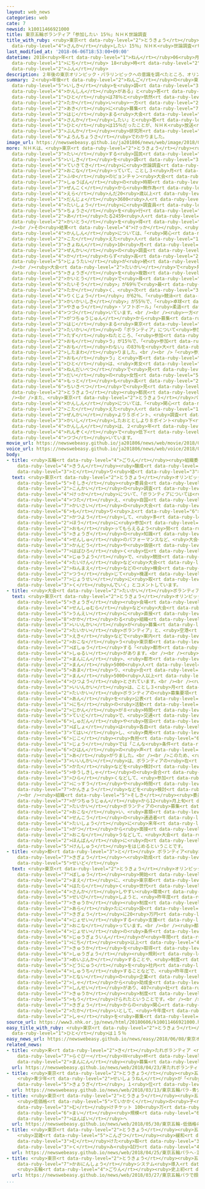 ```yaml
---
layout: web_news
categories: web
cate: 7
newsid: k10011466921000
title: 東京五輪ボランティア「参加したい 15％」ＮＨＫ世論調査
title_with_ruby: <ruby>東京<rt data-ruby-level="2">とうきょう</rt></ruby><ruby>五輪<rt data-ruby-level="4">ごりん</rt></ruby>ボランティア「<ruby>参加<rt
  data-ruby-level="4">さんか</rt></ruby>したい 15％」ＮＨＫ<ruby>世論調査<rt data-ruby-level="6">よろんちょうさ</rt></ruby>
last_modified_at: '2018-06-06T18:53:00+09:00'
datetime: 2018<ruby>年<rt data-ruby-level="1">ねん</rt></ruby>06<ruby>月<rt data-ruby-level="1">がつ</rt></ruby>06<ruby>日<rt
  data-ruby-level="1">にち</rt></ruby> 18<ruby>時<rt data-ruby-level="2">じ</rt></ruby>53<ruby>分<rt
  data-ruby-level="2">ふん</rt></ruby>
description: ２年後の東京オリンピック・パラリンピックへの意識を調べたところ、オリンピックに「関心がある」と答えた人は78％と依然として高い一方、ことし秋に募集が始まる大会のボランティアに「参加したい」と答えた人は15％だったことが、ＮＨＫ放送文化研究所の世論調査でわかりました。
summary: ２<ruby>年後<rt data-ruby-level="2">ねんご</rt></ruby>の<ruby>東京<rt data-ruby-level="2">とうきょう</rt></ruby>オリンピック・パラリンピックへの<ruby>意識<rt
  data-ruby-level="5">いしき</rt></ruby>を<ruby>調<rt data-ruby-level="3">しら</rt></ruby>べたところ、オリンピックに「<ruby>関心<rt
  data-ruby-level="4">かんしん</rt></ruby>がある」と<ruby>答<rt data-ruby-level="2">こた</rt></ruby>えた<ruby>人<rt
  data-ruby-level="1">ひと</rt></ruby>は78％と<ruby>依然<rt data-ruby-level="7">いぜん</rt></ruby>として<ruby>高<rt
  data-ruby-level="2">たか</rt></ruby>い<ruby>一方<rt data-ruby-level="2">いっぽう</rt></ruby>、ことし<ruby>秋<rt
  data-ruby-level="2">あき</rt></ruby>に<ruby>募集<rt data-ruby-level="7">ぼしゅう</rt></ruby>が<ruby>始<rt
  data-ruby-level="3">はじ</rt></ruby>まる<ruby>大会<rt data-ruby-level="2">たいかい</rt></ruby>のボランティアに「<ruby>参加<rt
  data-ruby-level="4">さんか</rt></ruby>したい」と<ruby>答<rt data-ruby-level="2">こた</rt></ruby>えた<ruby>人<rt
  data-ruby-level="1">ひと</rt></ruby>は15％だったことが、ＮＨＫ<ruby>放送<rt data-ruby-level="3">ほうそう</rt></ruby><ruby>文化<rt
  data-ruby-level="3">ぶんか</rt></ruby><ruby>研究所<rt data-ruby-level="3">けんきゅうじょ</rt></ruby>の<ruby>世論調査<rt
  data-ruby-level="6">よろんちょうさ</rt></ruby>でわかりました。
image_url: https://newswebeasy.github.io/ja201806/news/web/image/2018/06/06/K10011466921_1806061846_1806061853_01_02.jpg
more: ＮＨＫは、<ruby>東京<rt data-ruby-level="2">とうきょう</rt></ruby><ruby>大会<rt data-ruby-level="2">たいかい</rt></ruby>に<ruby>対<rt
  data-ruby-level="3">たい</rt></ruby>する<ruby>国民<rt data-ruby-level="4">こくみん</rt></ruby>の<ruby>意識<rt
  data-ruby-level="5">いしき</rt></ruby>を<ruby>調<rt data-ruby-level="3">しら</rt></ruby>べるため、<ruby>定期的<rt
  data-ruby-level="4">ていきてき</rt></ruby>に<ruby>世論調査<rt data-ruby-level="6">よろんちょうさ</rt></ruby>を<ruby>行<rt
  data-ruby-level="2">おこな</rt></ruby>っていて、ことし３<ruby>月<rt data-ruby-level="1">がつ</rt></ruby>、<ruby>冬<rt
  data-ruby-level="2">ふゆ</rt></ruby>のピョンチャン<ruby>大会<rt data-ruby-level="2">たいかい</rt></ruby><ruby>終盤<rt
  data-ruby-level="7">しゅうばん</rt></ruby>の<ruby>時期<rt data-ruby-level="3">じき</rt></ruby>に、<ruby>全国<rt
  data-ruby-level="3">ぜんこく</rt></ruby>から<ruby>無作為<rt data-ruby-level="7">むさくい</rt></ruby>に<ruby>選<rt
  data-ruby-level="4">えら</rt></ruby>んだ20<ruby>歳以上<rt data-ruby-level="7">さいいじょう</rt></ruby>の<ruby>男女<rt
  data-ruby-level="1">だんじょ</rt></ruby>3600<ruby>人<rt data-ruby-level="1">にん</rt></ruby>を<ruby>対象<rt
  data-ruby-level="4">たいしょう</rt></ruby>に<ruby>調査員<rt data-ruby-level="5">ちょうさいん</rt></ruby>による<ruby>調査<rt
  data-ruby-level="5">ちょうさ</rt></ruby>を<ruby>行<rt data-ruby-level="2">おこな</rt></ruby>い、68.3％に<ruby>当<rt
  data-ruby-level="2">あ</rt></ruby>たる2459<ruby>人<rt data-ruby-level="1">にん</rt></ruby>から<ruby>回答<rt
  data-ruby-level="2">かいとう</rt></ruby>を<ruby>得<rt data-ruby-level="4">え</rt></ruby>ました。<br
  /><br />その<ruby>結果<rt data-ruby-level="4">けっか</rt></ruby>、<ruby>東京<rt data-ruby-level="2">とうきょう</rt></ruby>オリンピックへの<ruby>関心<rt
  data-ruby-level="4">かんしん</rt></ruby>については、「<ruby>関心<rt data-ruby-level="4">かんしん</rt></ruby>がある」と<ruby>答<rt
  data-ruby-level="2">こた</rt></ruby>えた<ruby>人<rt data-ruby-level="1">ひと</rt></ruby>は78％と、<ruby>去年<rt
  data-ruby-level="3">きょねん</rt></ruby>10<ruby>月<rt data-ruby-level="1">がつ</rt></ruby>の<ruby>前回<rt
  data-ruby-level="2">ぜんかい</rt></ruby>の<ruby>調査<rt data-ruby-level="5">ちょうさ</rt></ruby>とほぼ<ruby>変<rt
  data-ruby-level="4">か</rt></ruby>わらず<ruby>高<rt data-ruby-level="2">たか</rt></ruby>い<ruby>状態<rt
  data-ruby-level="5">じょうたい</rt></ruby>が<ruby>続<rt data-ruby-level="4">つづ</rt></ruby>いています。<br
  /><br /><ruby>大会<rt data-ruby-level="2">たいかい</rt></ruby>で<ruby>見<rt data-ruby-level="1">み</rt></ruby>たい<ruby>競技<rt
  data-ruby-level="5">きょうぎ</rt></ruby>を<ruby>複数<rt data-ruby-level="5">ふくすう</rt></ruby><ruby>回答<rt
  data-ruby-level="2">かいとう</rt></ruby>で<ruby>尋<rt data-ruby-level="7">たず</rt></ruby>ねたところ、「<ruby>体操<rt
  data-ruby-level="6">たいそう</rt></ruby>」が69％で<ruby>最<rt data-ruby-level="4">もっと</rt></ruby>も<ruby>高<rt
  data-ruby-level="2">たか</rt></ruby>く、<ruby>次<rt data-ruby-level="3">つ</rt></ruby>いで、「<ruby>陸上<rt
  data-ruby-level="4">りくじょう</rt></ruby>」が62％、「<ruby>競泳<rt data-ruby-level="4">きょうえい</rt></ruby>」と「<ruby>開会式<rt
  data-ruby-level="3">かいかいしき</rt></ruby>」が55％で、「<ruby>卓球<rt data-ruby-level="7">たっきゅう</rt></ruby>」「<ruby>野球<rt
  data-ruby-level="3">やきゅう</rt></ruby>・ソフトボール」「<ruby>柔道<rt data-ruby-level="7">じゅうどう</rt></ruby>」「バレーボール」が<ruby>続<rt
  data-ruby-level="4">つづ</rt></ruby>いています。<br /><br /><ruby>一方<rt data-ruby-level="2">いっぽう</rt></ruby>で、ことし９<ruby>月中旬<rt
  data-ruby-level="7">がつちゅうじゅん</rt></ruby>から<ruby>募集<rt data-ruby-level="7">ぼしゅう</rt></ruby>が<ruby>始<rt
  data-ruby-level="3">はじ</rt></ruby>まる<ruby>東京<rt data-ruby-level="2">とうきょう</rt></ruby><ruby>大会<rt
  data-ruby-level="2">たいかい</rt></ruby>の「ボランティア」について<ruby>参加<rt data-ruby-level="4">さんか</rt></ruby>したいかどうか<ruby>尋<rt
  data-ruby-level="7">たず</rt></ruby>ねたところ、「<ruby>参加<rt data-ruby-level="4">さんか</rt></ruby>したいと<ruby>思<rt
  data-ruby-level="2">おも</rt></ruby>う」が15％で、「<ruby>参加<rt data-ruby-level="4">さんか</rt></ruby>したいと<ruby>思<rt
  data-ruby-level="2">おも</rt></ruby>わない」の83％を<ruby>大<rt data-ruby-level="1">おお</rt></ruby>きく<ruby>下回<rt
  data-ruby-level="2">したまわ</rt></ruby>りました。<br /><br />「<ruby>参加<rt data-ruby-level="4">さんか</rt></ruby>したいと<ruby>思<rt
  data-ruby-level="2">おも</rt></ruby>う」と<ruby>答<rt data-ruby-level="2">こた</rt></ruby>えた<ruby>人<rt
  data-ruby-level="1">ひと</rt></ruby>は、<ruby>男女<rt data-ruby-level="1">だんじょ</rt></ruby>の<ruby>年代別<rt
  data-ruby-level="4">ねんだいべつ</rt></ruby>で<ruby>見<rt data-ruby-level="1">み</rt></ruby>ると、20<ruby>代<rt
  data-ruby-level="3">だい</rt></ruby>の<ruby>女性<rt data-ruby-level="5">じょせい</rt></ruby>の27％が<ruby>最<rt
  data-ruby-level="4">もっと</rt></ruby>も<ruby>高<rt data-ruby-level="2">たか</rt></ruby>く、<ruby>地域別<rt
  data-ruby-level="6">ちいきべつ</rt></ruby>で<ruby>見<rt data-ruby-level="1">み</rt></ruby>ると、<ruby>東京<rt
  data-ruby-level="2">とうきょう</rt></ruby><ruby>都民<rt data-ruby-level="4">とみん</rt></ruby>が27％となっています。<br
  /><br />また、<ruby>東京<rt data-ruby-level="2">とうきょう</rt></ruby>パラリンピックへの<ruby>関心<rt
  data-ruby-level="4">かんしん</rt></ruby>については、「<ruby>関心<rt data-ruby-level="4">かんしん</rt></ruby>がある」と<ruby>答<rt
  data-ruby-level="2">こた</rt></ruby>えた<ruby>人<rt data-ruby-level="1">ひと</rt></ruby>は56％で、<ruby>前回<rt
  data-ruby-level="2">ぜんかい</rt></ruby>より５ポイント、<ruby>調査<rt data-ruby-level="5">ちょうさ</rt></ruby>を<ruby>開始<rt
  data-ruby-level="3">かいし</rt></ruby>したおととしより８ポイント<ruby>下<rt data-ruby-level="1">さ</rt></ruby>がりました。パラリンピックへの<ruby>関心<rt
  data-ruby-level="4">かんしん</rt></ruby>は、２<ruby>年<rt data-ruby-level="1">ねん</rt></ruby><ruby>連続<rt
  data-ruby-level="4">れんぞく</rt></ruby>で<ruby>低下<rt data-ruby-level="4">ていか</rt></ruby>が<ruby>続<rt
  data-ruby-level="4">つづ</rt></ruby>いています。
movie_url: https://newswebeasy.github.io/ja201806/news/web/movie/2018/06/06/k10011466921_201806061929_201806061930.mp4
voice_url: https://newswebeasy.github.io/ja201806/news/web/voice/2018/06/06/k10011466921_201806061929_201806061930.mp3
body:
- title: <ruby>五輪<rt data-ruby-level="4">ごりん</rt></ruby><ruby>組織委<rt data-ruby-level="5">そしきい</rt></ruby>「<ruby>機運<rt
    data-ruby-level="4">きうん</rt></ruby><ruby>醸成<rt data-ruby-level="7">じょうせい</rt></ruby>に<ruby>取<rt
    data-ruby-level="3">と</rt></ruby>り<ruby>組<rt data-ruby-level="3">く</rt></ruby>む」
  text: <ruby>東京<rt data-ruby-level="2">とうきょう</rt></ruby>オリンピック・パラリンピックの<ruby>組織<rt
    data-ruby-level="5">そしき</rt></ruby><ruby>委員会<rt data-ruby-level="3">いいんかい</rt></ruby>は、<ruby>今回<rt
    data-ruby-level="2">こんかい</rt></ruby>の<ruby>調査<rt data-ruby-level="5">ちょうさ</rt></ruby><ruby>結果<rt
    data-ruby-level="4">けっか</rt></ruby>について、「ボランティアについては<ruby>活動<rt data-ruby-level="3">かつどう</rt></ruby>のイメージをわかりやすく<ruby>伝<rt
    data-ruby-level="4">つた</rt></ruby>え、<ruby>自国<rt data-ruby-level="2">じこく</rt></ruby><ruby>開催<rt
    data-ruby-level="7">かいさい</rt></ruby>の<ruby>大会<rt data-ruby-level="2">たいかい</rt></ruby>を<ruby>盛<rt
    data-ruby-level="6">も</rt></ruby>り<ruby>上<rt data-ruby-level="6">あ</rt></ruby>げていけるようイベントなどを<ruby>活用<rt
    data-ruby-level="2">かつよう</rt></ruby>して、<ruby>多<rt data-ruby-level="2">おお</rt></ruby>くの<ruby>方<rt
    data-ruby-level="2">ほう</rt></ruby>に<ruby>参加<rt data-ruby-level="4">さんか</rt></ruby>したいと<ruby>思<rt
    data-ruby-level="2">おも</rt></ruby>ってもらえるよう<ruby>努<rt data-ruby-level="4">つと</rt></ruby>めていきたい。パラリンピックについては、<ruby>競技<rt
    data-ruby-level="5">きょうぎ</rt></ruby>の<ruby>知識<rt data-ruby-level="5">ちしき</rt></ruby>、<ruby>選手<rt
    data-ruby-level="4">せんしゅ</rt></ruby>のパフォーマンスなど、<ruby>大会<rt data-ruby-level="2">たいかい</rt></ruby>のもたらす<ruby>感動<rt
    data-ruby-level="3">かんどう</rt></ruby>や<ruby>価値<rt data-ruby-level="6">かち</rt></ruby>を<ruby>幅広<rt
    data-ruby-level="7">はばひろ</rt></ruby>く<ruby>伝<rt data-ruby-level="4">つた</rt></ruby>えていくことが<ruby>重要<rt
    data-ruby-level="4">じゅうよう</rt></ruby>で、<ruby>競技<rt data-ruby-level="5">きょうぎ</rt></ruby><ruby>体験<rt
    data-ruby-level="4">たいけん</rt></ruby>など<ruby>大会<rt data-ruby-level="2">たいかい</rt></ruby>２<ruby>年前<rt
    data-ruby-level="2">ねんまえ</rt></ruby>などの<ruby>機会<rt data-ruby-level="4">きかい</rt></ruby>を<ruby>通<rt
    data-ruby-level="2">つう</rt></ruby>じて<ruby>機運<rt data-ruby-level="4">きうん</rt></ruby><ruby>醸成<rt
    data-ruby-level="7">じょうせい</rt></ruby>に<ruby>取<rt data-ruby-level="3">と</rt></ruby>り<ruby>組<rt
    data-ruby-level="3">く</rt></ruby>んでいく」とコメントしています。
- title: <ruby>大会<rt data-ruby-level="2">たいかい</rt></ruby>ボランティアと<ruby>都市<rt data-ruby-level="3">とし</rt></ruby>ボランティア
  text: <ruby>東京<rt data-ruby-level="2">とうきょう</rt></ruby>オリンピック・パラリンピックのボランティアには、<ruby>競技<rt
    data-ruby-level="5">きょうぎ</rt></ruby><ruby>会場<rt data-ruby-level="2">かいじょう</rt></ruby>や<ruby>選手村<rt
    data-ruby-level="4">せんしゅむら</rt></ruby>など<ruby>大会<rt data-ruby-level="2">たいかい</rt></ruby>の<ruby>運営<rt
    data-ruby-level="5">うんえい</rt></ruby>に<ruby>直接<rt data-ruby-level="5">ちょくせつ</rt></ruby><ruby>関<rt
    data-ruby-level="8">かか</rt></ruby>わる<ruby>組織<rt data-ruby-level="5">そしき</rt></ruby><ruby>委員会<rt
    data-ruby-level="3">いいんかい</rt></ruby>が<ruby>募集<rt data-ruby-level="7">ぼしゅう</rt></ruby>する「<ruby>大会<rt
    data-ruby-level="2">たいかい</rt></ruby>ボランティア」と、<ruby>空港<rt data-ruby-level="3">くうこう</rt></ruby>や<ruby>駅<rt
    data-ruby-level="3">えき</rt></ruby>などで<ruby>案内<rt data-ruby-level="4">あんない</rt></ruby>を<ruby>行<rt
    data-ruby-level="2">おこな</rt></ruby>う<ruby>東京都<rt data-ruby-level="3">とうきょうと</rt></ruby>などが<ruby>募集<rt
    data-ruby-level="7">ぼしゅう</rt></ruby>する「<ruby>都市<rt data-ruby-level="3">とし</rt></ruby>ボランティア」の２<ruby>種類<rt
    data-ruby-level="4">しゅるい</rt></ruby>があります。<br /><br /><ruby>大会<rt data-ruby-level="2">たいかい</rt></ruby>ボランティアはおよそ８<ruby>万人<rt
    data-ruby-level="2">まんにん</rt></ruby>、<ruby>都市<rt data-ruby-level="3">とし</rt></ruby>ボランティアは３<ruby>万<rt
    data-ruby-level="2">まん</rt></ruby>5000<ruby>人<rt data-ruby-level="1">にん</rt></ruby><ruby>余<rt
    data-ruby-level="5">あま</rt></ruby>り、<ruby>合<rt data-ruby-level="2">あ</rt></ruby>わせて11<ruby>万<rt
    data-ruby-level="2">まん</rt></ruby>5000<ruby>人以上<rt data-ruby-level="4">にんいじょう</rt></ruby>が<ruby>必要<rt
    data-ruby-level="4">ひつよう</rt></ruby>とされています。<br /><br /><ruby>組織<rt data-ruby-level="5">そしき</rt></ruby><ruby>委員会<rt
    data-ruby-level="3">いいんかい</rt></ruby>は、ことし３<ruby>月<rt data-ruby-level="1">がつ</rt></ruby>に<ruby>大会<rt
    data-ruby-level="2">たいかい</rt></ruby>ボランティアの<ruby>募集要項<rt data-ruby-level="7">ぼしゅうようこう</rt></ruby>の<ruby>案<rt
    data-ruby-level="4">あん</rt></ruby>を<ruby>公表<rt data-ruby-level="3">こうひょう</rt></ruby>しましたが、１<ruby>日<rt
    data-ruby-level="1">にち</rt></ruby>の<ruby>活動<rt data-ruby-level="3">かつどう</rt></ruby><ruby>時間<rt
    data-ruby-level="2">じかん</rt></ruby>が８<ruby>時間<rt data-ruby-level="2">じかん</rt></ruby><ruby>程度<rt
    data-ruby-level="5">ていど</rt></ruby>で、<ruby>交通<rt data-ruby-level="2">こうつう</rt></ruby><ruby>手段<rt
    data-ruby-level="6">しゅだん</rt></ruby>や<ruby>宿泊<rt data-ruby-level="7">しゅくはく</rt></ruby><ruby>場所<rt
    data-ruby-level="3">ばしょ</rt></ruby>は<ruby>各自<rt data-ruby-level="4">かくじ</rt></ruby>が<ruby>手配<rt
    data-ruby-level="3">てはい</rt></ruby>し、<ruby>費用<rt data-ruby-level="4">ひよう</rt></ruby>も<ruby>自己<rt
    data-ruby-level="6">じこ</rt></ruby><ruby>負担<rt data-ruby-level="6">ふたん</rt></ruby>としたことなどについて、ネット<ruby>上<rt
    data-ruby-level="1">じょう</rt></ruby>では「こんな<ruby>条件<rt data-ruby-level="5">じょうけん</rt></ruby>ならやりたくない」といった<ruby>批判<rt
    data-ruby-level="6">ひはん</rt></ruby>の<ruby>声<rt data-ruby-level="2">こえ</rt></ruby>などが<ruby>上<rt
    data-ruby-level="1">あ</rt></ruby>がりました。<br /><br />このため、<ruby>組織<rt data-ruby-level="5">そしき</rt></ruby><ruby>委員会<rt
    data-ruby-level="3">いいんかい</rt></ruby>は、ボランティアの<ruby>在<rt data-ruby-level="5">あ</rt></ruby>り<ruby>方<rt
    data-ruby-level="5">かた</rt></ruby>などを<ruby>検討<rt data-ruby-level="6">けんとう</rt></ruby>する<ruby>有識者<rt
    data-ruby-level="5">ゆうしきしゃ</rt></ruby>の<ruby>会合<rt data-ruby-level="2">かいごう</rt></ruby>を<ruby>開<rt
    data-ruby-level="3">ひら</rt></ruby>くなどして、<ruby>参加<rt data-ruby-level="4">さんか</rt></ruby>する<ruby>日数<rt
    data-ruby-level="2">にっすう</rt></ruby>や<ruby>時間<rt data-ruby-level="2">じかん</rt></ruby>、<ruby>環境<rt
    data-ruby-level="7">かんきょう</rt></ruby>などを<ruby>検討<rt data-ruby-level="6">けんとう</rt></ruby>しています。<br
    /><br /><ruby>組織<rt data-ruby-level="5">そしき</rt></ruby><ruby>委員会<rt data-ruby-level="3">いいんかい</rt></ruby>はことし９<ruby>月中旬<rt
    data-ruby-level="7">がつちゅうじゅん</rt></ruby>から12<ruby>月上旬<rt data-ruby-level="7">がつじょうじゅん</rt></ruby>までに<ruby>大会<rt
    data-ruby-level="2">たいかい</rt></ruby>ボランティアの<ruby>募集<rt data-ruby-level="7">ぼしゅう</rt></ruby>を<ruby>行<rt
    data-ruby-level="2">おこな</rt></ruby>い、<ruby>書類<rt data-ruby-level="4">しょるい</rt></ruby><ruby>選考<rt
    data-ruby-level="4">せんこう</rt></ruby>の<ruby>通過者<rt data-ruby-level="5">つうかしゃ</rt></ruby>を<ruby>対象<rt
    data-ruby-level="4">たいしょう</rt></ruby>に<ruby>来年<rt data-ruby-level="2">らいねん</rt></ruby>２<ruby>月<rt
    data-ruby-level="1">がつ</rt></ruby>から<ruby>面接<rt data-ruby-level="5">めんせつ</rt></ruby>を<ruby>行<rt
    data-ruby-level="2">おこな</rt></ruby>うなどして、<ruby>大会<rt data-ruby-level="2">たいかい</rt></ruby><ruby>本番<rt
    data-ruby-level="2">ほんばん</rt></ruby>に<ruby>向<rt data-ruby-level="3">む</rt></ruby>けた<ruby>研修<rt
    data-ruby-level="5">けんしゅう</rt></ruby>をはじめるということです。
- title: <ruby>都<rt data-ruby-level="3">と</rt></ruby> ボランティア<ruby>支援<rt data-ruby-level="7">しえん</rt></ruby>に<ruby>企業<rt
    data-ruby-level="7">きぎょう</rt></ruby>へ<ruby>助成<rt data-ruby-level="4">じょせい</rt></ruby><ruby>制度<rt
    data-ruby-level="5">せいど</rt></ruby>
  text: <ruby>東京<rt data-ruby-level="2">とうきょう</rt></ruby>オリンピック・パラリンピックのボランティアの<ruby>募集<rt
    data-ruby-level="7">ぼしゅう</rt></ruby><ruby>開始<rt data-ruby-level="3">かいし</rt></ruby>を<ruby>前<rt
    data-ruby-level="2">まえ</rt></ruby>に、<ruby>東京都<rt data-ruby-level="3">とうきょうと</rt></ruby>は、<ruby>働<rt
    data-ruby-level="4">はたら</rt></ruby>く<ruby>世代<rt data-ruby-level="3">せだい</rt></ruby>がボランティアに<ruby>参加<rt
    data-ruby-level="4">さんか</rt></ruby>しやすい<ruby>環境<rt data-ruby-level="7">かんきょう</rt></ruby>を<ruby>整備<rt
    data-ruby-level="5">せいび</rt></ruby>しようと、<ruby>昨年度<rt data-ruby-level="4">さくねんど</rt></ruby>から、「ボランティア<ruby>休暇<rt
    data-ruby-level="7">きゅうか</rt></ruby><ruby>制度<rt data-ruby-level="5">せいど</rt></ruby>」を<ruby>新<rt
    data-ruby-level="2">あら</rt></ruby>たに<ruby>設<rt data-ruby-level="5">もう</rt></ruby>けた<ruby>企業<rt
    data-ruby-level="7">きぎょう</rt></ruby>に20<ruby>万円<rt data-ruby-level="2">まんえん</rt></ruby>を<ruby>助成<rt
    data-ruby-level="4">じょせい</rt></ruby>する<ruby>支援<rt data-ruby-level="7">しえん</rt></ruby>を<ruby>行<rt
    data-ruby-level="2">おこな</rt></ruby>っています。<br /><br /><ruby>都<rt data-ruby-level="3">と</rt></ruby>によりますと、<ruby>助成<rt
    data-ruby-level="4">じょせい</rt></ruby>の<ruby>条件<rt data-ruby-level="5">じょうけん</rt></ruby>は、<ruby>従業員<rt
    data-ruby-level="6">じゅうぎょういん</rt></ruby>が<ruby>年間<rt data-ruby-level="2">ねんかん</rt></ruby>３<ruby>日<rt
    data-ruby-level="1">にち</rt></ruby><ruby>以上<rt data-ruby-level="4">いじょう</rt></ruby>、ボランティアのための<ruby>休暇<rt
    data-ruby-level="7">きゅうか</rt></ruby>を<ruby>取得<rt data-ruby-level="4">しゅとく</rt></ruby>できることを<ruby>就業<rt
    data-ruby-level="6">しゅうぎょう</rt></ruby><ruby>規則<rt data-ruby-level="5">きそく</rt></ruby>に<ruby>明文化<rt
    data-ruby-level="3">めいぶんか</rt></ruby>することや、<ruby>制度<rt data-ruby-level="5">せいど</rt></ruby>の<ruby>導入<rt
    data-ruby-level="5">どうにゅう</rt></ruby>を<ruby>社内<rt data-ruby-level="2">しゃない</rt></ruby>に<ruby>周知<rt
    data-ruby-level="4">しゅうち</rt></ruby>することなどで、<ruby>昨年度<rt data-ruby-level="4">さくねんど</rt></ruby>は、<ruby>都内<rt
    data-ruby-level="3">とない</rt></ruby>の<ruby>企業<rt data-ruby-level="7">きぎょう</rt></ruby>508<ruby>社<rt
    data-ruby-level="2">しゃ</rt></ruby>から<ruby>助成金<rt data-ruby-level="4">じょせいきん</rt></ruby>の<ruby>申請<rt
    data-ruby-level="7">しんせい</rt></ruby>があり、407<ruby>社<rt data-ruby-level="2">しゃ</rt></ruby>でボランティア<ruby>休暇<rt
    data-ruby-level="7">きゅうか</rt></ruby><ruby>制度<rt data-ruby-level="5">せいど</rt></ruby>が<ruby>設<rt
    data-ruby-level="5">もう</rt></ruby>けられたということです。<br /><br /><ruby>都<rt data-ruby-level="3">と</rt></ruby>は、<ruby>企業<rt
    data-ruby-level="7">きぎょう</rt></ruby>からの<ruby>関心<rt data-ruby-level="4">かんしん</rt></ruby>が<ruby>高<rt
    data-ruby-level="2">たか</rt></ruby>いとして、<ruby>今年度<rt data-ruby-level="3">こんねんど</rt></ruby>も500<ruby>社<rt
    data-ruby-level="2">しゃ</rt></ruby>を<ruby>募集<rt data-ruby-level="7">ぼしゅう</rt></ruby>しています。
source_url: https://www3.nhk.or.jp/news/html/20180606/k10011466921000.html
easy_title_with_ruby: <ruby>東京<rt data-ruby-level="2">とうきょう</rt></ruby>オリンピック ボランティアをしたい<ruby>人<rt
  data-ruby-level="1">ひと</rt></ruby>は１５％
easy_news_url: https://newswebeasy.github.io/news/easy/2018/06/08/東京オリンピック-ボランティアをしたい人は15
related_news:
- title: <ruby>来<rt data-ruby-level="2">き</rt></ruby>たれボランティア <ruby>来年<rt data-ruby-level="2">らいねん</rt></ruby>の<ruby>ラグビー<rt
    data-ruby-level="7">らぐびー</rt></ruby>Ｗ<ruby>杯<rt data-ruby-level="7">はい</rt></ruby>で１<ruby>万人<rt
    data-ruby-level="2">まんにん</rt></ruby><ruby>募集<rt data-ruby-level="7">ぼしゅう</rt></ruby>
  url: https://newswebeasy.github.io/news/web/2018/04/23/来たれボランティア-来年のラグビーW杯で1万人募集
- title: <ruby>東京<rt data-ruby-level="2">とうきょう</rt></ruby><ruby>五輪<rt data-ruby-level="4">ごりん</rt></ruby>・パラ
    <ruby>青少年<rt data-ruby-level="2">せいしょうねん</rt></ruby>が「<ruby>観戦<rt data-ruby-level="4">かんせん</rt></ruby>したい<ruby>競技<rt
    data-ruby-level="5">きょうぎ</rt></ruby>」１<ruby>位<rt data-ruby-level="4">い</rt></ruby>はバレー
  url: https://newswebeasy.github.io/news/web/2018/03/13/東京五輪パラ-青少年が観戦したい競技1位はバレー
- title: <ruby>東京<rt data-ruby-level="2">とうきょう</rt></ruby><ruby>五輪<rt data-ruby-level="4">ごりん</rt></ruby>
    <ruby>低価格<rt data-ruby-level="5">ていかかく</rt></ruby>の<ruby>子<rt data-ruby-level="1">こ</rt></ruby>ども<ruby>向<rt
    data-ruby-level="3">む</rt></ruby>けチケット 100<ruby>万<rt data-ruby-level="2">まん</rt></ruby><ruby>枚<rt
    data-ruby-level="6">まい</rt></ruby><ruby>規模<rt data-ruby-level="6">きぼ</rt></ruby>で<ruby>販売<rt
    data-ruby-level="7">はんばい</rt></ruby>へ
  url: https://newswebeasy.github.io/news/web/2018/05/30/東京五輪-低価格の子ども向けチケット-100万枚規模で販売へ
- title: <ruby>東京<rt data-ruby-level="2">とうきょう</rt></ruby><ruby>五輪<rt data-ruby-level="4">ごりん</rt></ruby>・パラへ
    <ruby>混雑<rt data-ruby-level="5">こんざつ</rt></ruby><ruby>緩和<rt data-ruby-level="7">かんわ</rt></ruby>に<ruby>向<rt
    data-ruby-level="3">む</rt></ruby>けた<ruby>取<rt data-ruby-level="3">と</rt></ruby>り<ruby>組<rt
    data-ruby-level="3">く</rt></ruby>み<ruby>試行<rt data-ruby-level="4">しこう</rt></ruby>
  url: https://newswebeasy.github.io/news/web/2018/04/25/東京五輪パラへ-混雑緩和に向けた取り組み試行
- title: <ruby>東京<rt data-ruby-level="2">とうきょう</rt></ruby><ruby>五輪<rt data-ruby-level="4">ごりん</rt></ruby>・パラで<ruby>顔認証<rt
    data-ruby-level="7">かおにんしょう</rt></ruby>システム<ruby>導入<rt data-ruby-level="5">どうにゅう</rt></ruby>へ
    <ruby>五輪<rt data-ruby-level="4">ごりん</rt></ruby><ruby>史上初<rt data-ruby-level="4">しじょうはつ</rt></ruby>
  url: https://newswebeasy.github.io/news/web/2018/03/27/東京五輪パラで顔認証システム導入へ-五輪史上初
...
```


